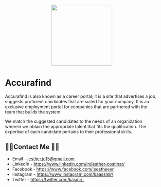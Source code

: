 <p align="center"><a href="https://laravel.com" target="_blank"><img src="https://accura-find.com/assets/img/logo/accurafind-logo.png" height="200"></a></p>


# Accurafind

Accurafind is also known as a career portal; it is a site that advertises a job, suggests proficient candidates that are suited for your company. It is an exclusive employment portal for companies that are partnered with the team that builds the system

We match the suggested candidates to the needs of an organization wherein we obtain the appropriate talent that fits the qualification. The expertise of each candidate pertains to their professional skills.


## 👨‍💻Contact Me 🚀🔵
- Email - jesther.jc15@gmail.com
- LinkedIn - https://www.linkedin.com/in/jesther-costinar/
- Facebook - https://www.facebook.com/jeestheeer
- Instagram - https://www.instagram.com/kaassmir/
- Twitter - https://twitter.com/kasmir_
